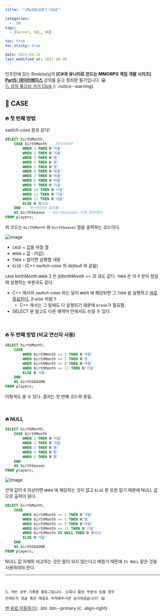 ```yaml
---
title:  "[MySQL입문] CASE" 

categories:
  -  DB
tags:
  - [Server, SQL, DB]

toc: true
toc_sticky: true

date: 2021-04-28
last_modified_at: 2021-04-28
---
```


인프런에 있는 Rookiss님의 **[C#과 유니티로 만드는 MMORPG 게임 개발 시리즈] <u>Part5: 데이터베이스</u>** 강의를 듣고 정리한 필기입니다. 😀  
[🌜 강의 들으러 가기 Click](https://www.inflearn.com/course/유니티-MMORPG-개발-part5)
{: .notice--warning}

## 🚀 CASE

### 🔥 첫 번째 방법

*switch-case* 문과 같다! 

```sql
SELECT birthMonth,
	CASE birthMonth -- 여기서부터
		WHEN 1 THEN N'겨울'
		WHEN 2 THEN N'겨울'
		WHEN 3 THEN N'봄'
		WHEN 4 THEN N'봄'
		WHEN 5 THEN N'봄'
		WHEN 6 THEN N'여름'
		WHEN 7 THEN N'여름'
		WHEN 8 THEN N'여름'
		WHEN 9 THEN N'가을'
		WHEN 10 THEN N'가을'
		WHEN 11 THEN N'가을'
		WHEN 12 THEN N'겨울'
		ELSE N'몰라요'
	END -- 여기까지의 결과를
	AS birthSeason -- birthSeason 으로 칭하겠다.
FROM players;
```

위 코드는 `birthMonth` 와 `birthSeason` 열을 출력하는 코드이다.

![image](https://user-images.githubusercontent.com/42318591/116375385-311d9280-a84a-11eb-948f-fdceb1e518f0.png)

- `CASE` + 값을 따질 열
- `WHEN` + 값 : if(값)
- `THEN` + 참이면 실행할 내용 
- `ELSE` :  (C++ *switch-case* 의 *default* 와 같음)

`CASE` birthMonth `WHEN` 3 은 *if(birthMonth == 3)* 과도 같다. `THEN` 은 이 if 문이 참일 때 실행하는 부분과도 같다.

- C++ 에서의 *switch-case* 와는 달리 `WHEN` 에 해당되면 그 `THEN` 을 실행하고 <u>바로 종료된다.</u> *if-else* 처럼 !!
  - C++ 에서는 그 밑에도 다 실행되기 때문에 `break`가 필요함.
- SELECT 문 말고도 다른 예약어 안에서도 쓰일 수 있다. 

<br>

### 🔥 두 번째 방법 (비교 연산자 사용)

```sql
SELECT birthMonth,
	CASE
		WHEN birthMonth <= 2 THEN N'겨울'
		WHEN birthMonth <= 5 THEN N'봄'
		WHEN birthMonth <= 8 THEN N'여름'
		WHEN birthMonth <= 11 THEN N'가을'
		ELSE N'겨울'
	END 
	AS birthSEASON
FROM players;
```

이렇게도 쓸 수 있다. 결과는 첫 번째 코드와 동일.

<br>

### 🔥 NULL

```sql
SELECT birthMonth,
	CASE birthMonth
		WHEN 1 THEN N'겨울'
		WHEN 2 THEN N'겨울'
		WHEN 3 THEN N'봄'
		WHEN 4 THEN N'봄'
		WHEN 5 THEN N'봄'
	END 
	AS birthSeason
FROM players;
```

![image](https://user-images.githubusercontent.com/42318591/116376329-1a2b7000-a84b-11eb-8b5a-381afde01446.png)


만약 값이 6 이상이면 `WHEN` 에 해당하는 것이 없고 `ELSE` 문 또한 없기 때문에 NULL 값으로 출력이 된다. 

```sql
SELECT birthMonth,
	CASE
		WHEN birthMonth <= 2 THEN N'겨울'
		WHEN birthMonth <= 5 THEN N'봄'
		WHEN birthMonth <= 8 THEN N'여름'
		WHEN birthMonth <= 11 THEN N'가을'
		WHEN birthMonth IS NULL THEN N'몰라요'
		ELSE N'겨울'
	END 
	AS birthSEASON
FROM players;
```

NULL 값 자체와 비교하는 것은 말이 되지 않는다고 배웠기 때문에 `IS NULL` 같은 것을 사용하여야 한다.

***
<br>

    🌜 개인 공부 기록용 블로그입니다. 오류나 틀린 부분이 있을 경우 
    언제든지 댓글 혹은 메일로 지적해주시면 감사하겠습니다! 😄

[맨 위로 이동하기](#){: .btn .btn--primary }{: .align-right}